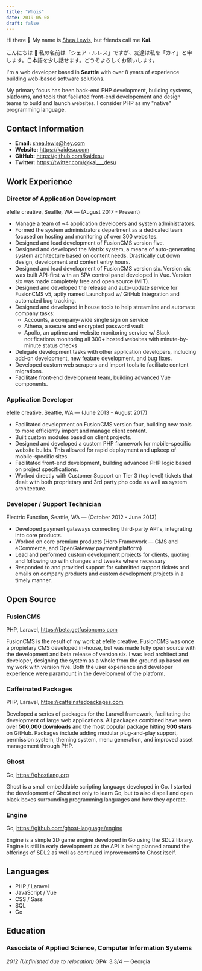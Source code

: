 ```yaml
---
title: "Whois"
date: 2019-05-08
draft: false
---
```


Hi there 👋 My name is <u>Shea Lewis</u>, but friends call me **Kai**.

こんにちは 👋 私の名前は「シェア・ルレス」ですが、友達は私を「カイ」と申します。日本語を少し話せます。どうぞよろしくお願いします。

I'm a web developer based in **Seattle** with over 8 years of experience building web-based software solutions.

My primary focus has been back-end PHP development, building systems, platforms, and tools that facilated front-end developement and design teams to build and launch websites. I consider PHP as my "native" programming language.

## Contact Information
- **Email:** shea.lewis@hey.com
- **Website:** https://kaidesu.com
- **GitHub:** https://github.com/kaidesu
- **Twitter:** https://twitter.com/@kai___desu

## Work Experience

### Director of Application Development
efelle creative, Seatlle, WA — (August 2017 - Present)

- Manage a team of ~4 application developers and system administrators.
- Formed the system administrators department as a dedicated team focused on hosting and monitoring of over 300 websites.
- Designed and lead development of FusionCMS version five.
- Designed and developed the Matrix system, a means of auto-generating system architecture based on content needs. Drastically cut down design, development and content entry hours.
- Designed and lead development of FusionCMS version six. Version six was built API-first with an SPA control panel developed in Vue. Version six was made completely free and open source (MIT).
- Designed and developed the release and auto-update service for FusionCMS v5, aptly named Launchpad w/ GitHub integration and automated bug tracking.
- Designed and developed in house tools to help streamline and automate company tasks:
    - Accounts, a company-wide single sign on service
    - Athena, a secure and encrypted password vault
    - Apollo, an uptime and website monitoring service w/ Slack notifications monitoring all 300+ hosted websites with minute-by-minute status checks
- Delegate development tasks with other application developers, including add-on development, new feature development, and bug fixes.
- Developed custom web scrapers and import tools to facilitate content migrations.
- Facilitate front-end development team, building advanced Vue components.

### Application Developer
efelle creative, Seattle, WA — (June 2013 - August 2017)

- Facilitated development on FusionCMS version four, building new tools to more efficiently import and manage client content.
- Built custom modules based on client projects.
- Designed and developed a custom PHP framework for mobile-specific website builds. This allowed for rapid deployment and upkeep of mobile-specific sites.
- Facilitated front-end development, building advanced PHP logic based on project specifications.
- Worked directly with Customer Support on Tier 3 (top level) tickets that dealt with both proprietary and 3rd party php code as well as system architecture.

### Developer / Support Technician
Electric Function, Seattle, WA — (October 2012 - June 2013)

- Developed payment gateways connecting third-party API's, integrating into core products.
- Worked on core premium products (Hero Framework — CMS and eCommerce, and OpenGateway payment platform)
- Lead and performed custom development projects for clients, quoting and following up with changes and tweaks where necessary
- Responded to and provided support for submitted support tickets and emails on company products and custom development projects in a timely manner.

## Open Source

### FusionCMS
PHP, Laravel, https://beta.getfusioncms.com

FusionCMS is the result of my work at efelle creative. FusionCMS was once a propietary CMS developed in-house, but was made fully open source with the development and beta release of version six. I was lead architect and developer, designing the system as a whole from the ground up based on my work with version five. Both the user experience and developer experience were paramount in the development of the platform.

### Caffeinated Packages
PHP, Laravel, https://caffeinatedpackages.com

Developed a series of packages for the Laravel framework, facilitating the development of large web applications. All packages combined have seen over **500,000 downloads** and the most popular package hitting **900 stars** on GitHub. Packages include adding modular plug-and-play support, permission system, theming system, menu generation, and improved asset management through PHP.

### Ghost
Go, https://ghostlang.org

Ghost is a small embeddable scripting language developed in Go. I started the development of Ghost not only to learn Go, but to also dispell and open black boxes surrounding programming languages and how they operate.

### Engine
Go, https://github.com/ghost-language/engine

Engine is a simple 2D game engine developed in Go using the SDL2 library. Engine is still in early development as the API is being planned around the offerings of SDL2 as well as continued improvements to Ghost itself.

## Languages
- PHP / Laravel
- JavaScript / Vue
- CSS / Sass
- SQL
- Go

## Education
### **Associate of Applied Science, Computer Information Systems**
*2012 (Unfinished due to relocation)*
GPA: 3.3/4 — Georgia
